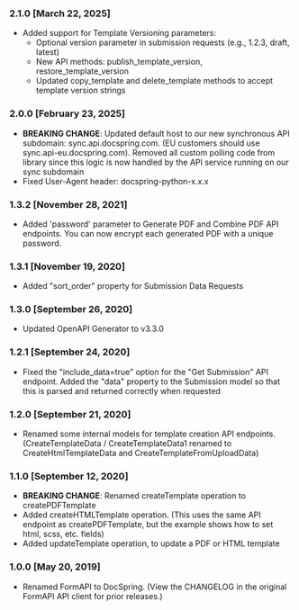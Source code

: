### 2.1.0 [March 22, 2025]

- Added support for Template Versioning parameters:
  - Optional version parameter in submission requests (e.g., 1.2.3, draft, latest)
  - New API methods: publish_template_version, restore_template_version
  - Updated copy_template and delete_template methods to accept template version strings

### 2.0.0 [February 23, 2025]

- **BREAKING CHANGE**: Updated default host to our new synchronous API subdomain: sync.api.docspring.com. (EU customers should use sync.api-eu.docspring.com). Removed all custom polling code from library since this logic is now handled by the API service running on our sync subdomain
- Fixed User-Agent header: docspring-python-x.x.x

### 1.3.2 [November 28, 2021]

- Added 'password' parameter to Generate PDF and Combine PDF API endpoints. You can now encrypt each generated PDF with a unique password.

### 1.3.1 [November 19, 2020]

- Added "sort_order" property for Submission Data Requests

### 1.3.0 [September 26, 2020]

- Updated OpenAPI Generator to v3.3.0

### 1.2.1 [September 24, 2020]

- Fixed the "include_data=true" option for the "Get Submission" API endpoint. Added the "data" property to the Submission model so that this is parsed and returned correctly when requested

### 1.2.0 [September 21, 2020]

- Renamed some internal models for template creation API endpoints. (CreateTemplateData / CreateTemplateData1 renamed to CreateHtmlTemplateData and CreateTemplateFromUploadData)

### 1.1.0 [September 12, 2020]

- **BREAKING CHANGE**: Renamed createTemplate operation to createPDFTemplate
- Added createHTMLTemplate operation. (This uses the same API endpoint as createPDFTemplate, but the example shows how to set html, scss, etc. fields)
- Added updateTemplate operation, to update a PDF or HTML template

### 1.0.0 [May 20, 2019]

- Renamed FormAPI to DocSpring. (View the CHANGELOG in the original FormAPI API client for prior releases.)
